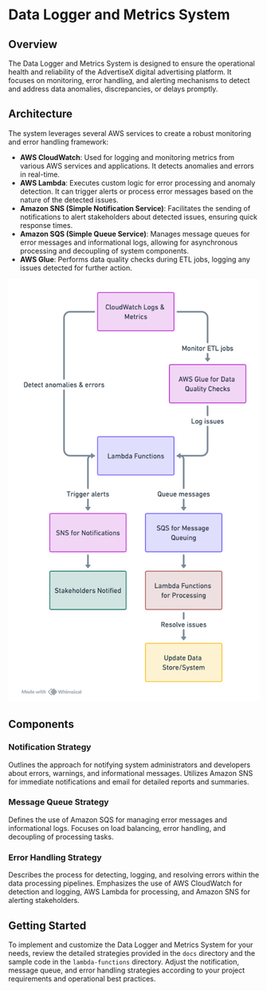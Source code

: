 # Data Logger and Metrics System

## Overview

The Data Logger and Metrics System is designed to ensure the operational health and reliability of the AdvertiseX digital advertising platform. It focuses on monitoring, error handling, and alerting mechanisms to detect and address data anomalies, discrepancies, or delays promptly.

## Architecture

The system leverages several AWS services to create a robust monitoring and error handling framework:

- **AWS CloudWatch**: Used for logging and monitoring metrics from various AWS services and applications. It detects anomalies and errors in real-time.
- **AWS Lambda**: Executes custom logic for error processing and anomaly detection. It can trigger alerts or process error messages based on the nature of the detected issues.
- **Amazon SNS (Simple Notification Service)**: Facilitates the sending of notifications to alert stakeholders about detected issues, ensuring quick response times.
- **Amazon SQS (Simple Queue Service)**: Manages message queues for error messages and informational logs, allowing for asynchronous processing and decoupling of system components.
- **AWS Glue**: Performs data quality checks during ETL jobs, logging any issues detected for further action.

![data logging architecture](images/data-logger-archirecture.png "System Architecture Diagram")


## Components

### Notification Strategy

Outlines the approach for notifying system administrators and developers about errors, warnings, and informational messages. Utilizes Amazon SNS for immediate notifications and email for detailed reports and summaries.

### Message Queue Strategy

Defines the use of Amazon SQS for managing error messages and informational logs. Focuses on load balancing, error handling, and decoupling of processing tasks.

### Error Handling Strategy

Describes the process for detecting, logging, and resolving errors within the data processing pipelines. Emphasizes the use of AWS CloudWatch for detection and logging, AWS Lambda for processing, and Amazon SNS for alerting stakeholders.

## Getting Started

To implement and customize the Data Logger and Metrics System for your needs, review the detailed strategies provided in the `docs` directory and the sample code in the `lambda-functions` directory. Adjust the notification, message queue, and error handling strategies according to your project requirements and operational best practices.


